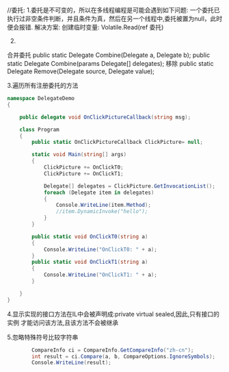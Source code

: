 
//委托:
1.委托是不可变的，所以在多线程编程是可能会遇到如下问题:
一个委托已执行过非空条件判断，并且条件为真，然后在另一个线程中,委托被置为null，此时便会报错.
解决方案:
创建临时变量: Volatile.Read(ref 委托)

2.
合并委托
public static Delegate Combine(Delegate a, Delegate b);
public static Delegate Combine(params Delegate[] delegates);
移除
public static Delegate Remove(Delegate source, Delegate value);


3.遍历所有注册委托的方法
``` csharp
namespace DelegateDemo
{

    public delegate void OnClickPictureCallback(string msg);

    class Program
    {
        public static OnClickPictureCallback ClickPicture= null;

        static void Main(string[] args)
        {
            ClickPicture += OnClickT0;
            ClickPicture += OnClickT1;

            Delegate[] delegates = ClickPicture.GetInvocationList();
            foreach (Delegate item in delegates)
            {
                Console.WriteLine(item.Method);
                //item.DynamicInvoke("hello");
            }
        }

        public static void OnClickT0(string a)
        {
            Console.WriteLine("OnClickT0: " + a);
        }
        public static void OnClickT1(string a)
        {
            Console.WriteLine("OnClickT1: " + a);
        }

    }
}
```

4.显示实现的接口方法在IL中会被声明成:private virtual sealed,因此,只有接口的实例
才能访问该方法,且该方法不会被继承

5.忽略特殊符号比较字符串
``` csharp
        CompareInfo ci = CompareInfo.GetCompareInfo("zh-cn");
        int result = ci.Compare(a, b, CompareOptions.IgnoreSymbols);
        Console.WriteLine(result);
```